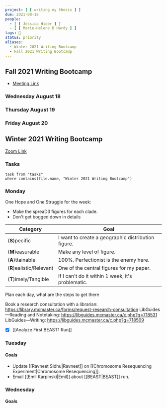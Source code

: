 ```yaml
---
project: [ [ writing my thesis ] ]
due: 2021-08-18
people:
  - [ [ Jessica Hider ] ]
  - [ [ Marie-Helene B Hardy ] ]
tags: 🧨
status: priority
aliases:
  - Winter 2021 Writing Bootcamp
  - Fall 2021 Writing Bootcamp
---
```


## Fall 2021 Writing Bootcamp

- [Meeting Link](https://mcmaster.zoom.us/w/91473430361?tk=8zyr2Q9vZpHQtG38QqLj9QsXTZSexXmx0eZO3LP7I38.DQIAAAAVTD3HWRYwRFBNVXUxWVNWMkdlZy01RGRHcDRnAAAAAAAAAAAAAAAAAAAAAAAAAAAA)

### Wednesday August 18

### Thursday August 19

### Friday August 20

## Winter 2021 Writing Bootcamp

[Zoom Link](https://www.google.com/url?q=https://mcmaster.zoom.us/w/94093365444?tk%3DNjV-eVf_GS55_6iOng_aJcaYKvVVwktBV9CcgV8nxa0.DQIAAAAV6GbQxBY0Mi1oODBUTlNST0JLUDhRbnRCUTZ3AAAAAAAAAAAAAAAAAAAAAAAAAAAA&sa=D&source=calendar&usd=2&usg=AOvVaw0UAFM3sW4Nkcf4gDtE9YrF)

### Tasks

```dataview
task from "tasks"
where contains(file.name, "Winter 2021 Writing Bootcamp")
```

### Monday

One Hope and One Struggle for the week:
- Make the spreaD3 figures for each clade.
- Don't get bogged down in details

| Category                 | Goal                                                                                        |
| ------------------------ | ------------------------------------------------------------------------------------------- |
| (**S**)pecific           | I want to create a geographic distribution figure. |
| (**M**)easurable         | Make any level of figure.                                                                   |
| (**A**)ttainable         | 100%. Perfectionist is the enemy here.                                                      |
| (**R**)ealistic/Relevant | One of the central figures for my paper.                                                                                            |
| (**T**)imely/Tangible    | If I can't do it within 1 week, it's problematic.                                           | 

Plan each day, what are the steps to get there

Book a research consultation with a librarian: https://library.mcmaster.ca/forms/request-research-consultation
LibGuides—Reading and Notetaking: https://libguides.mcmaster.ca/c.php?g=718531
LibGuides—Writing: https://libguides.mcmaster.ca/c.php?g=718509


- [x] [[Analyze First BEAST1 Run]]

### Tuesday

#### Goals

- Update [[Ravneet Sidhu|Ravneet]] on [[Chromosome Resequencing Experiment|Chromosome Resequencing]].
- Email [[Emil Karpinski|Emil]] about [[BEAST|BEAST]] run.

### Wednesday

#### Goals




